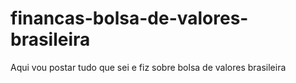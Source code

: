 # financas-bolsa-de-valores-brasileira
Aqui vou postar tudo que sei e fiz sobre bolsa de valores brasileira
